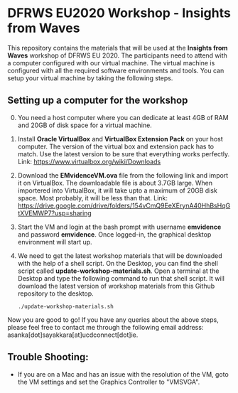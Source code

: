 # DFRWS EU2020 Workshop - Insights from Waves

This repository contains the materials that will be used at the **Insights from Waves** workshop of DFRWS EU 2020. The participants need to attend with a computer configured with our virtual machine. The virtual machine is configured with all the required software environments and tools. You can setup your virtual machine by taking the following steps.

## Setting up a computer for the workshop

0. You need a host computer where you can dedicate at least 4GB of RAM and 20GB of disk space for a virtual machine.

1. Install **Oracle VirtualBox** and **VirtualBox Extension Pack** on your host computer. The version of the virtual box and extension pack has to match. Use the latest version to be sure that everything works perfectly. Link: https://www.virtualbox.org/wiki/Downloads

2. Download the **EMvidenceVM.ova** file from the following link and import it on VirtualBox. The downloadable file is about 3.7GB large. When importered into VirtualBox, it will take upto a maximum of 20GB disk space. Most probably, it will be less than that.
Link: https://drive.google.com/drive/folders/154vCmQ9EeXErynA40HhBsHqGtXVEMWP7?usp=sharing

3. Start the VM and login at the bash prompt with username **emvidence** and password **emvidence**. Once logged-in, the graphical desktop environment will start up.

4. We need to get the latest workshop materials that will be downloaded with the help of a shell script. On the Desktop, you can find the shell script called **update-workshop-materials.sh**. Open a terminal at the Desktop and type the following command to run that shell script. It will download the latest version of workshop materials from this Github repository to the desktop.

     ```./update-workshop-materials.sh```

Now you are good to go! If you have any queries about the above steps, please feel free to contact me through the following email address: asanka[dot]sayakkara[at]ucdconnect[dot]ie.

## Trouble Shooting:
- If you are on a Mac and has an issue with the resolution of the VM, goto the VM settings and set the Graphics Controller to "VMSVGA".
